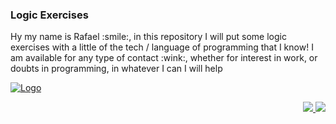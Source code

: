 <html>
<style>
   .text-right{
      text-align: right;
      color: red;
   }
</style>
<h3>Logic Exercises</h3>
<div>
   <p>
   Hy my name is Rafael :smile:, in this repository I will put some logic exercises with a little of the tech / language of programming that I know!
   I am available for any type of contact :wink:, whether for interest in work, or doubts in programming, in whatever I can I will help
   </p>
</div>
<div>

</div>   
<div>
   <span>
      <a href="https://www.codewars.com/users/b4tut4/">
         <img src="https://www.codewars.com/users/b4tut4/badges/large" alt="Logo" />
      </a>
   </span>
   <span>
      <p align="right">
         <a href="mailto:balmantrafael@gmail.com" alt="Gmail">
            <img src="https://img.shields.io/badge/gmail-%23D14836.svg?&style=for-the-badge&logo=gmail&logoColor=white" />
         </a>
         <a href="https://br.linkedin.com/in/rafael-brandt-balmant-429461162" alt="Linkedin" class="text-right">
            <img src="https://img.shields.io/badge/linkedin-%230077B5.svg?&style=for-the-badge&logo=linkedin&logoColor=white"/>
         </a>
      </p>
   </span> 
</div>
</html>
